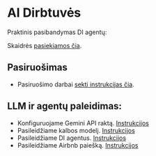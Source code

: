 # AI Dirbtuvės 

Praktinis pasibandymas DI agentų:

Skaidrės [pasiekiamos čia](https://drive.google.com/drive/folders/1S-sv3OJh1ZeGWPLLf8A9pl8VwB-2iOP_?usp=sharing).


## Pasiruošimas
* Pasiruošimo darbai [sekti instrukcijas čia](./tasks/0.prep.md).


## LLM ir agentų paleidimas:
* Konfiguruojame Gemini API raktą. [Instrukcijos](./tasks/1.1.geminiapi.md)
* Pasileidžiame kalbos modelį. [Instrukcijos](./tasks/1.2.vscode.md)
* Pasileidžiame DI agentus. [Instrukcijos](./tasks/1.3.agent.md)
* Pasileidžiame Airbnb paiešką. [Instrukcijos](./tasks/1.4.airbnb.md)